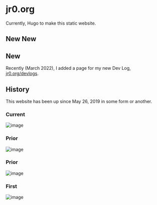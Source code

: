# jr0.org
Currently, Hugo to make this static website.

## New New

## New
Recently (March 2022), I added a page for my new Dev Log, [jr0.org/devlogs](https://jr0.org/devlogs).

## History
This website has been up since May 26, 2019 in some form or another.

### Current
![image](https://user-images.githubusercontent.com/35516367/185334720-facb0b35-f056-47ae-86e9-11243654ad43.png)

### Prior
![image](https://user-images.githubusercontent.com/35516367/158723802-ff67bbc9-71e4-4fb0-9189-a5397976a8d5.png)

### Prior
![image](https://user-images.githubusercontent.com/35516367/123536312-69bcd980-d6de-11eb-8ee0-ce80ac7db924.png)

### First
![image](https://user-images.githubusercontent.com/35516367/158724012-1f65bea4-ba1c-4615-8bc7-043f84310999.png)
